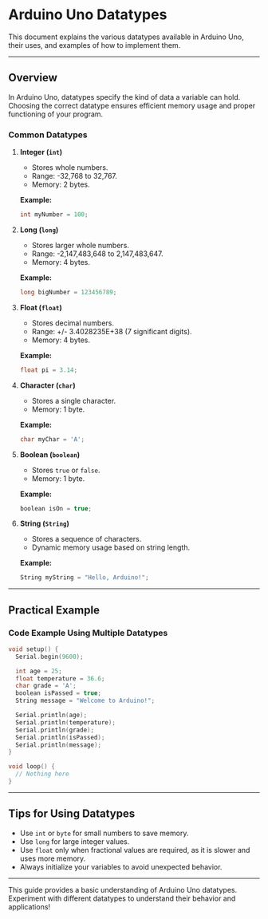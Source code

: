 # Arduino Uno Datatypes

This document explains the various datatypes available in Arduino Uno, their uses, and examples of how to implement them.

---

## Overview
In Arduino Uno, datatypes specify the kind of data a variable can hold. Choosing the correct datatype ensures efficient memory usage and proper functioning of your program.

### Common Datatypes

1. **Integer (`int`)**
   - Stores whole numbers.
   - Range: -32,768 to 32,767.
   - Memory: 2 bytes.

   **Example:**
   ```cpp
   int myNumber = 100;
   ```

2. **Long (`long`)**
   - Stores larger whole numbers.
   - Range: -2,147,483,648 to 2,147,483,647.
   - Memory: 4 bytes.

   **Example:**
   ```cpp
   long bigNumber = 123456789;
   ```

3. **Float (`float`)**
   - Stores decimal numbers.
   - Range: +/- 3.4028235E+38 (7 significant digits).
   - Memory: 4 bytes.

   **Example:**
   ```cpp
   float pi = 3.14;
   ```

4. **Character (`char`)**
   - Stores a single character.
   - Memory: 1 byte.

   **Example:**
   ```cpp
   char myChar = 'A';
   ```

5. **Boolean (`boolean`)**
   - Stores `true` or `false`.
   - Memory: 1 byte.

   **Example:**
   ```cpp
   boolean isOn = true;
   ```

6. **String (`String`)**
   - Stores a sequence of characters.
   - Dynamic memory usage based on string length.

   **Example:**
   ```cpp
   String myString = "Hello, Arduino!";
   ```

---

## Practical Example

### Code Example Using Multiple Datatypes
```cpp
void setup() {
  Serial.begin(9600);

  int age = 25;
  float temperature = 36.6;
  char grade = 'A';
  boolean isPassed = true;
  String message = "Welcome to Arduino!";

  Serial.println(age);
  Serial.println(temperature);
  Serial.println(grade);
  Serial.println(isPassed);
  Serial.println(message);
}

void loop() {
  // Nothing here
}
```

---

## Tips for Using Datatypes
- Use `int` or `byte` for small numbers to save memory.
- Use `long` for large integer values.
- Use `float` only when fractional values are required, as it is slower and uses more memory.
- Always initialize your variables to avoid unexpected behavior.

---

This guide provides a basic understanding of Arduino Uno datatypes. Experiment with different datatypes to understand their behavior and applications!
